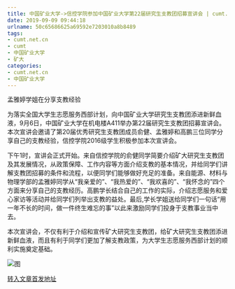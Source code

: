 ```yaml
---
title: 中国矿业大学->信控学院参加中国矿业大学第22届研究生支教团招募宣讲会 | cumt.net.cn
date: 2019-09-09 09:44:18
urlname: 50c65686625a69592e7203010a8b8489
tags: 
- cumt.net.cn
- cumt
- 中国矿业大学
- 矿大
categories:
- cumt.net.cn
- 中国矿业大学
---
```



孟雅婷学姐在分享支教经验

为落实全国大学生志愿服务西部计划，向中国矿业大学研究生支教团添进新鲜血液，9月6日，中国矿业大学在机电楼A411举办第22届研究生支教团招募宣讲会。本次宣讲会邀请了第20届优秀研究生支教团成员俞健、孟雅婷和高鹏三位同学分享自己的支教经验，信控学院2016级学生积极参加本次宣讲会。

下午1时，宣讲会正式开始。来自信控学院的俞健同学简要介绍矿大研究生支教团及其发展情况，从政策保障、工作内容等方面介绍支教的基本情况，并给同学们讲解支教团招募的条件和流程，以便同学们能够做好充足的准备。来自能源、材料与物理学部的孟雅婷同学从“我亲爱的”、“我热爱的”、“我欢喜的”、“我怀念的”四个方面来分享自己的支教经历。高鹏学长结合自己的工作的实际，介绍志愿服务和爱心家访等活动并给同学们列举出支教的益处。最后,学长学姐送给同学们一句话“用一年不长的时间，做一件终生难忘的事”以此来激励同学们投身于支教事业当中去。

本次宣讲会，不仅有利于介绍和宣传矿大研究生支教团，给矿大研究生支教团添进新鲜血液，而且有利于同学们更加了解支教政策，为大学生志愿服务西部计划的顺利实施奠定基础。



![图](http://xwzx.cumt.edu.cn/_upload/article/images/e9/b4/6fa0eb304b908238d67acf6f11ad/de27057f-d27f-4369-89cc-32740b58d8bb.jpg)

[转入文章首发地址](http://xwzx.cumt.edu.cn/3c/d0/c523a539856/page.htm)
